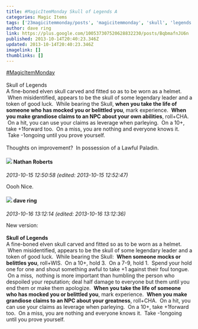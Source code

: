 ```yaml
---
title: #MagicItemMonday Skull of Legends A
categories: Magic Items
tags: ['23magicitemmonday/posts', 'magicitemmonday', 'skull', 'legends']
author: dave ring
link: https://plus.google.com/100537307520628832230/posts/BqbmafnJU6n
published: 2013-10-14T20:40:23.346Z
updated: 2013-10-14T20:40:23.346Z
imagelink: []
thumblinks: []
---
```


<a rel="nofollow" class="ot-hashtag" href="https://plus.google.com/s/%23MagicItemMonday/posts">#MagicItemMonday</a><br /><br />Skull of Legends<br />A fine-boned elven skull carved and fitted so as to be worn as a helmet.  When misidentified, appears to be the skull of some legendary leader and a token of good luck.  While bearing the Skull, <b>when you take the life of someone who has mocked you or belittled you</b>, mark experience.  <b>When you make grandiose claims to an NPC about your own abilities</b>, roll+CHA.  On a hit, you can use your claims as leverage when parleying.  On a 10+, take +1forward too.  On a miss, you are nothing and everyone knows it.  Take -1ongoing until you prove yourself.<br /><br />Thoughts on improvement?  In possession of a Lawful Paladin.
<div id='comment z12dt3ljtqzkitte0221jjrw4uevdloxj04'>
  <h4><img src='{{site.baseurl}}//images/avatars/117646243340764868749_photo.jpg'> Nathan Roberts</h4>
      <p><cite>2013-10-15 12:50:58 (edited: 2013-10-15 12:52:47)</cite></p>
        <p>Oooh Nice.</p>
</div>
        

<div id='comment z12dt3ljtqzkitte0221jjrw4uevdloxj04'>
  <h4><img src='{{site.baseurl}}//images/avatars/100537307520628832230_photo.jpg'> dave ring</h4>
      <p><cite>2013-10-16 13:12:14 (edited: 2013-10-16 13:12:36)</cite></p>
        <p>New version:<br /><br /><b>Skull of Legends</b><br />A fine-boned elven skull carved and fitted so as to be worn as a helmet.  When misidentified, appears to be the skull of some legendary leader and a token of good luck.  While bearing the Skull:  <b>When someone mocks or belittles you</b>, roll+WIS.  On a 10+, hold 3.  On a 7-9, hold 1.  Spend your hold one for one and shout something awful to take +1 against their foul tongue.  On a miss,  nothing is more important than humbling the person who despoiled your reputation; deal half damage to everyone but them until you end them or make them apologize.  <b>When you take the life of someone who has mocked you or belittled you</b>, mark experience.  <b>When you make grandiose claims to an NPC about your greatness</b>, roll+CHA.  On a hit, you can use your claims as leverage when parleying.  On a 10+, take +1forward too.  On a miss, you are nothing and everyone knows it.  Take -1ongoing until you prove yourself.</p>
</div>
        